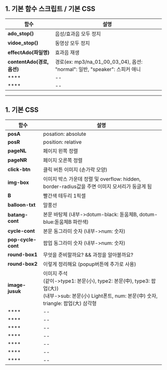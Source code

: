 ## 1. 기본 함수 스크립트 / 기본 CSS

|함수|설명|
|--|--|
|**ado_stop()**|음성/효과음 모두 정지|
|**vidoe_stop()**|동영상 모두 정지|
|**effectAdo(파일명)**|효과음 재생|
|**contentAdo(경로, 옵션)**|경로(ex: mp3/na_01_00_03_04), 옵션: "normal": 일반, "speaker": 스피커 애니|
|****|--|
|****|--|


***

## 1. 기본 CSS

|함수|설명|
|--|--|
|**posA**|posation: absolute|
|**posR**|position: relative|
|**pageNL**|페이지 왼쪽 정렬|
|**pageNR**|페이지 오른쪽 정렬|
|**click-btn**|클릭 버튼 이미지 (손가락 모양)|
|**img-box**|이미지 박스 가운데 정렬 및 overflow: hidden, border-radius값을 주면 이미지 모서리가 둥글게 됨|
|**B**|빨간색 테두리 1픽셀|
|**balloon-txt**|말풍선|
|**batang-cont**|본문 바탕체  (내부->dotum-black: 돋움체B, dotum-blue:돋움체B 파란색)|
|**cycle-cont**|본문 동그라미 숫자 (내부->num: 숫자)|
|**pop-cycle-cont**|팝업 동그라미 숫자 (내부->num: 숫자)|
|**round-box1**|무엇을 준비할까요? && 과정을 알아볼까요?|
|**round-box2**|이렇게 정리해요 (popup버튼에 추가로 사용)|
|**image-jusuk**|이미지 주석 </br> (같이->type1: 본문(小), type2: 본문(中), type3: 팝업(大)) </br> (내부->sub: 본문(小) Light폰트, num: 본문(中) 숫자, triangle: 팝업(大) 삼각형|
|****|--|
|****|--|
|****|--|
|****|--|
|****|--|
|****|--|
|****|--|





